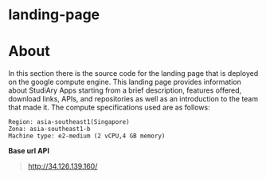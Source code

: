 # landing-page

# About

In this section there is the source code for the landing page that is deployed on the google compute engine. This landing page provides information about StudiAry Apps starting from a brief description, features offered, download links, APIs, and repositories as well as an introduction to the team that made it. The compute specifications used are as follows:


```
Region: asia-southeast1(Singapore)
Zona: asia-southeast1-b
Machine type: e2-medium (2 vCPU,4 GB memory)
```

**Base url API** 

> http://34.126.139.160/
